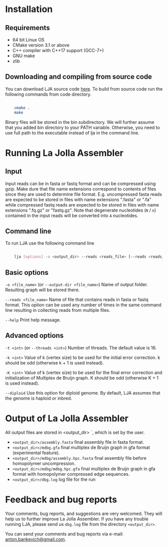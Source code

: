 Installation
=================

Requirements
---------------------

* 64 bit Linux OS
* CMake version 3.1 or above
* C++ compiler with C++17 support (GCC-7+)
* GNU make
* zlib


Downloading and compiling from source code
-------------------------------------

You can download LJA source code [here](https://github.com/AntonBankevich/LJA).
To build from source code run the following commands from code directory.


``` bash

    cmake .
    make
```

Binary files will be stored in the bin subdirectory.
We will further assume that you added bin directory to your PATH variable.
Otherwise, you need to use full path to the executable instead of lja in the command line.

Running La Jolla Assembler
=================

Input
-------------------------------------
Input reads can be in fasta or fastq format and can be compressed using gzip.
Make dure that file name extensions correspond to contents of files since they are used to determine file format.
E.g. uncompressed fasta reads are expected to be stored in files with name extensions ".fasta" or ".fa" while compressed fastq reads are expected to be stored in files with name extensions ".fq.gz" or "fastq.gz".
Note that degenerate nucleotides (`N` / `n`) contained in the input reads will be converted into `A` nucleotides.

Command line
-------------------------------------
To run LJA use the following command line

``` bash

    lja [options] -o <output_dir> --reads <reads_file> [--reads <reads_file2> ...]
```

## Basic options

`-o <file_name>` (or `--output-dir <file_name>`)
    Name of output folder. Resulting graph will be stored there.

`--reads <file_name>`
    Name of file that contains reads in fasta or fastq format. This option can be used any number of times in the same command line resulting in collecting reads from multiple files.

`--help`
    Print help message.
## Advanced options
`-t <int>` (or `--threads <int>`)
    Number of threads. The default value is 16.

`-k <int>`
Value of k (vertex size) to be used for the initial error correction. k should be odd (otherwise k + 1 is used instead).

`-K <int>`
Value of k (vertex size) to be used for the final error correction and initialization of Multiplex de Bruijn graph. K should be odd (otherwise K + 1 is used instead).

`--diploid`
Use this option for diploid genome. By default, LJA assumes that the genome is haploid or inbred.

Output of La Jolla Assembler
=================

All output files are stored in <output_dir> `, which is set by the user.

-   `<output_dir>/assembly.fasta` final assembly file in fasta format.
-   `<output_dir>/mdbg.gfa` final multiplex de Bruijn graph in gfa format (experimental feature).
-   `<output_dir>/mdbg/assembly.hpc.fasta` final assembly file before homopolymer uncompression.
-   `<output_dir>/mdbg/mdbg.hpc.gfa` final multiplex de Bruijn graph in gfa format with homopolymer compressed edge sequences.
-   `<output_dir>/dbg.log` log file for the run

Feedback and bug reports
=================

Your comments, bug reports, and suggestions are very welcomed.
They will help us to further improve La Jolla Assembler.
If you have any trouble running LJA, please send us `dbg.log` file from the directory `<output_dir>`.

You can send your comments and bug reports via e-mail: [anton.bankevich@gmail.com](mailto:anton.bankevich@gmail.com).


